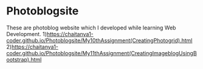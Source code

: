 # Photoblogsite
These are photoblog website which I developed while learning Web Development.
1)https://chaitanya1-coder.github.io/Photoblogsite/My10thAssignment(CreatingPhotogrid).html
2)https://chaitanya1-coder.github.io/Photoblogsite/My11thAssignment(CreatingImageblogUsingBootstrap).html
